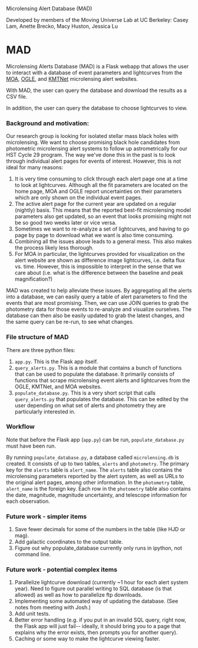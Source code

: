 Microlensing Alert Database (MAD)

Developed by members of the Moving Universe Lab at UC Berkeley: Casey Lam, Anette Brecko, Macy Huston, Jessica Lu

# MAD 
Microlensing Alerts Database (MAD) is a Flask webapp that allows the user to 
interact with a database of event parameters and lightcurves from the
[MOA](http://www.massey.ac.nz/~iabond/moa/alerts/), 
[OGLE](https://ogle.astrouw.edu.pl/ogle4/ews/), and
[KMTNet](https://kmtnet.kasi.re.kr/~ulens/)
microlensing alert websites.

With MAD, the user can query the database and download the results as a CSV file.

In addition, the user can query the database to choose lightcurves to view.

### Background and motivation:
Our research group is looking for isolated stellar mass black holes with microlensing.
We want to choose promising black hole candidates from photometric microlensing 
alert systems to follow up astrometrically for our HST Cycle 29 program.
The way we've done this in the past is to look through individual alert pages for events of interest.
However, this is not ideal for many reasons:
1. It is very time consuming to click through each alert page one at a time to look at lightcurves.
Although all the fit parameters are located on the home page, MOA and OGLE report uncertainties 
on their parameters which are only shown on the individual event pages.
2. The active alert page for the current year are updated on a regular (nightly) basis.
This means that the reported best-fit microlensing model parameters also get updated, 
so an event that looks promising might not be so good two weeks later or vice versa.  
3. Sometimes we want to re-analyze a set of lightcurves, 
and having to go page by page to download what we want is also time consuming.
4. Combining all the issues above leads to a general mess.
This also makes the process likely less thorough.
5. For MOA in particular, the lightcurves provided for visualization on the alert website
are shown as difference image lightcurves, i.e. delta flux vs. time. 
However, this is impossible to interpret in the sense that we care about (i.e. what is the
difference between the baseline and peak magnification?)

MAD was created to help alleviate these issues.
By aggregating all the alerts into a database, we can easily query a table of 
alert parameters to find the events that are most promising.
Then, we can use JOIN queries to grab the photometry data for those events
to re-analyze and visualize ourselves.
The database can then also be easily updated to grab the latest changes, and
the same query can be re-run, to see what changes.

### File structure of MAD
There are three python files:
1. `app.py`. 
This is the Flask app itself.
2. `query_alerts.py`. 
This is a module that contains a bunch of functions 
that can be used to  populate the database.
It primarily consists of functions that scrape microlensing event alerts 
and lightcurves from the OGLE, KMTNet, and MOA websites.
3. `populate_database.py`.
This is a very short script that calls `query_alerts.py` that populates the database.
This can be edited by the user depending on what set of alerts and photometry
they are particularly interested in.

### Workflow
Note that before the Flask app (`app.py`) can be run, `populate_database.py` must have been run.

By running `populate_database.py`, a database called `microlensing.db` is created.
It consists of up to two tables, `alerts` and `photometry`.
The primary key for the `alerts` table is `alert_name`. 
The `alerts` table also contains the microlensing parameters reported by the alert system,
as well as URLs to the original alert pages, among other information.
In the `photometry` table, `alert_name` is the foreign key.
Each row in the `photometry` table also contains the date, magnitude, magnitude uncertainty, 
and telescope information for each observation.

### Future work - simpler items
1. Save fewer decimals for some of the numbers in the table (like HJD or mag).
2. Add galactic coordinates to the output table.
3. Figure out why populate_database currently only runs in ipython, not command line.

### Future work - potential complex items
1. Parallelize lightcurve download (currently ~1 hour for each alert system year). 
Need to figure out parallel writing to SQL database (is that allowed) as well as
how to parallelize ftp downloads.
2. Implementing some automated way of updating the database.
(See notes from meeting with Josh.)
3. Add unit tests.
4. Better error handling (e.g. if you put in an invalid SQL query, right now,
the Flask app will just fail-- ideally, it should bring you to a page that 
explains why the error exists, then prompts you for another query). 
5. Caching or some way to make the lightcurve viewing faster.
